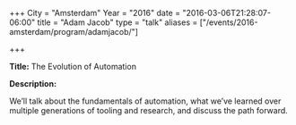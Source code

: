 +++
City = "Amsterdam"
Year = "2016"
date = "2016-03-06T21:28:07-06:00"
title = "Adam Jacob"
type = "talk"
aliases = ["/events/2016-amsterdam/program/adamjacob/"]

+++

<div class="span-15  ">
  <div class="span-15  last ">
  <p><strong>Title:</strong>
The Evolution of Automation
</p>

<p><strong>Description:</strong></p>

<p>We’ll talk about the fundamentals of automation, what we’ve learned over multiple generations of tooling and research, and discuss the path forward.</p>

  </div>
</div>
